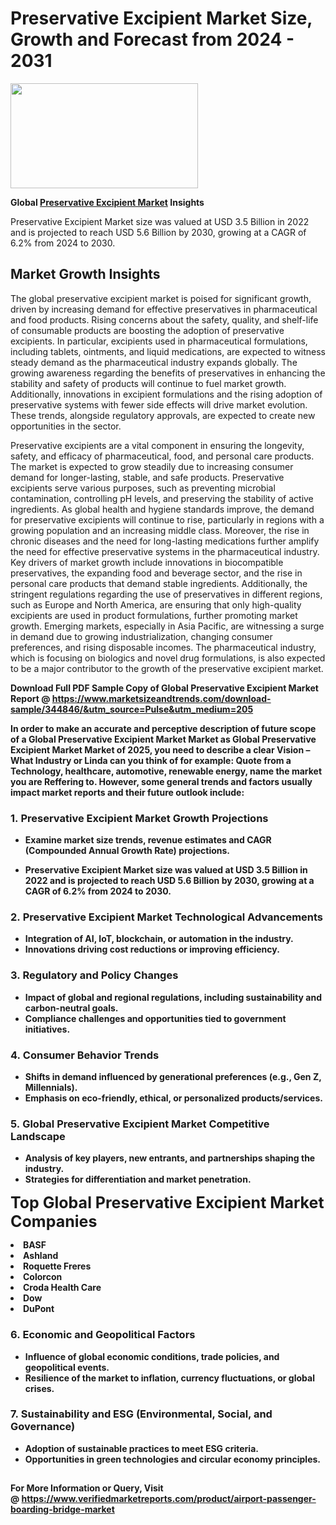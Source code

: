 <H1>Preservative Excipient Market Size, Growth and Forecast from 2024 - 2031</H1><img class="aligncenter size-medium wp-image-584254" src="https://thirdeyenews.in/wp-content/uploads/2024/09/Global-Market-Research-300x168.jpeg" alt="" width="300" height="168" /><p><strong>Global&nbsp;<a href="https://www.marketsizeandtrends.com/download-sample/344846/&amp;utm_source=Pulse&amp;utm_medium=205">Preservative Excipient Market</a> Insights</strong></p><p>Preservative Excipient Market size was valued at USD 3.5 Billion in 2022 and is projected to reach USD 5.6 Billion by 2030, growing at a CAGR of 6.2% from 2024 to 2030.</p><p><h2>Market Growth Insights</h2> <p>The global preservative excipient market is poised for significant growth, driven by increasing demand for effective preservatives in pharmaceutical and food products. Rising concerns about the safety, quality, and shelf-life of consumable products are boosting the adoption of preservative excipients. In particular, excipients used in pharmaceutical formulations, including tablets, ointments, and liquid medications, are expected to witness steady demand as the pharmaceutical industry expands globally. The growing awareness regarding the benefits of preservatives in enhancing the stability and safety of products will continue to fuel market growth. Additionally, innovations in excipient formulations and the rising adoption of preservative systems with fewer side effects will drive market evolution. These trends, alongside regulatory approvals, are expected to create new opportunities in the sector.</p> <p><strong></strong></p> <p>Preservative excipients are a vital component in ensuring the longevity, safety, and efficacy of pharmaceutical, food, and personal care products. The market is expected to grow steadily due to increasing consumer demand for longer-lasting, stable, and safe products. Preservative excipients serve various purposes, such as preventing microbial contamination, controlling pH levels, and preserving the stability of active ingredients. As global health and hygiene standards improve, the demand for preservative excipients will continue to rise, particularly in regions with a growing population and an increasing middle class. Moreover, the rise in chronic diseases and the need for long-lasting medications further amplify the need for effective preservative systems in the pharmaceutical industry. Key drivers of market growth include innovations in biocompatible preservatives, the expanding food and beverage sector, and the rise in personal care products that demand stable ingredients. Additionally, the stringent regulations regarding the use of preservatives in different regions, such as Europe and North America, are ensuring that only high-quality excipients are used in product formulations, further promoting market growth. Emerging markets, especially in Asia Pacific, are witnessing a surge in demand due to growing industrialization, changing consumer preferences, and rising disposable incomes. The pharmaceutical industry, which is focusing on biologics and novel drug formulations, is also expected to be a major contributor to the growth of the preservative excipient market. <p><strong></p><p><span class=""><strong>Download Full PDF Sample Copy of Global Preservative Excipient Market Report</strong> @ <a href="https://www.marketsizeandtrends.com/download-sample/344846/&amp;utm_source=Pulse&amp;utm_medium=205" target="_blank">https://www.marketsizeandtrends.com/download-sample/344846/&amp;utm_source=Pulse&amp;utm_medium=205</a></span></p><p>In order to make an accurate and perceptive description of future scope of a Global&nbsp;Preservative Excipient Market Market as Global&nbsp;Preservative Excipient Market Market of 2025, you need to describe a clear Vision &ndash; What Industry or Linda can you think of for example: Quote from a Technology, healthcare, automotive, renewable energy, name the market you are Reffering to. However, some general trends and factors usually impact market reports and their future outlook include:</p><h3>1.&nbsp;<strong>Preservative Excipient Market Growth Projections</strong></h3><ul><li>Examine market size trends, revenue estimates and CAGR (Compounded Annual Growth Rate) projections.</li><li><p>Preservative Excipient Market size was valued at USD 3.5 Billion in 2022 and is projected to reach USD 5.6 Billion by 2030, growing at a CAGR of 6.2% from 2024 to 2030.</p></li></ul><h3>2.&nbsp;<strong>Preservative Excipient Market Technological Advancements</strong></h3><ul><li>Integration of AI, IoT, blockchain, or automation in the industry.</li><li>Innovations driving cost reductions or improving efficiency.</li></ul><h3>3.&nbsp;<strong>Regulatory and Policy Changes</strong></h3><ul><li>Impact of global and regional regulations, including sustainability and carbon-neutral goals.</li><li>Compliance challenges and opportunities tied to government initiatives.</li></ul><h3>4.&nbsp;<strong>Consumer Behavior Trends</strong></h3><ul><li>Shifts in demand influenced by generational preferences (e.g., Gen Z, Millennials).</li><li>Emphasis on eco-friendly, ethical, or personalized products/services.</li></ul><h3>5.&nbsp;<strong>Global Preservative Excipient Market Competitive Landscape</strong></h3><ul><li>Analysis of key players, new entrants, and partnerships shaping the industry.</li><li>Strategies for differentiation and market penetration.</li></ul><p data-pm-slice="1 1 []"><span style="color: inherit; font-family: inherit; font-size: 25px;">Top Global Preservative Excipient Market Companies</span></p><div class="" data-test-id=""><p><li>BASF</li><li> Ashland</li><li> Roquette Freres</li><li> Colorcon</li><li> Croda Health Care</li><li> Dow</li><li> DuPont</li></p></div><h3>6.&nbsp;<strong>Economic and Geopolitical Factors</strong></h3><ul><li>Influence of global economic conditions, trade policies, and geopolitical events.</li><li>Resilience of the market to inflation, currency fluctuations, or global crises.</li></ul><h3>7.&nbsp;<strong>Sustainability and ESG (Environmental, Social, and Governance)</strong></h3><ul><li>Adoption of sustainable practices to meet ESG criteria.</li><li>Opportunities in green technologies and circular economy principles.</li></ul><h2><strong style="font-size: 14px;">For More Information or Query, Visit @&nbsp;</strong><a style="background-color: #ffffff; font-size: 14px;" href="https://www.marketsizeandtrends.com/report/preservative-excipient-market/" target="_blank">https://www.verifiedmarketreports.com/product/airport-passenger-boarding-bridge-market</a></h2>
